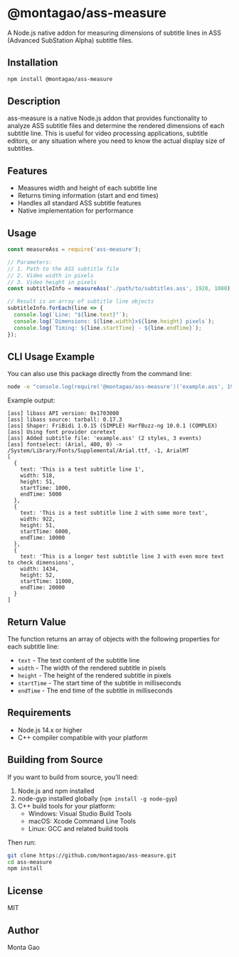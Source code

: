 # @montagao/ass-measure

A Node.js native addon for measuring dimensions of subtitle lines in ASS (Advanced SubStation Alpha) subtitle files.

## Installation

```bash
npm install @montagao/ass-measure
```

## Description

ass-measure is a native Node.js addon that provides functionality to analyze ASS subtitle files and determine the rendered dimensions of each subtitle line. This is useful for video processing applications, subtitle editors, or any situation where you need to know the actual display size of subtitles.

## Features

- Measures width and height of each subtitle line
- Returns timing information (start and end times)
- Handles all standard ASS subtitle features
- Native implementation for performance

## Usage

```javascript
const measureAss = require('ass-measure');

// Parameters:
// 1. Path to the ASS subtitle file
// 2. Video width in pixels
// 3. Video height in pixels
const subtitleInfo = measureAss('./path/to/subtitles.ass', 1920, 1080);

// Result is an array of subtitle line objects
subtitleInfo.forEach(line => {
  console.log(`Line: "${line.text}"`);
  console.log(`Dimensions: ${line.width}x${line.height} pixels`);
  console.log(`Timing: ${line.startTime} - ${line.endTime}`);
});
```

## CLI Usage Example

You can also use this package directly from the command line:

```bash
node -e "console.log(require('@montagao/ass-measure')('example.ass', 1920, 1080));"
```

Example output:

```
[ass] libass API version: 0x1703000
[ass] libass source: tarball: 0.17.3
[ass] Shaper: FriBidi 1.0.15 (SIMPLE) HarfBuzz-ng 10.0.1 (COMPLEX)
[ass] Using font provider coretext
[ass] Added subtitle file: 'example.ass' (2 styles, 3 events)
[ass] fontselect: (Arial, 400, 0) -> /System/Library/Fonts/Supplemental/Arial.ttf, -1, ArialMT
[
  {
    text: 'This is a test subtitle line 1',
    width: 518,
    height: 51,
    startTime: 1000,
    endTime: 5000
  },
  {
    text: 'This is a test subtitle line 2 with some more text',
    width: 922,
    height: 51,
    startTime: 6000,
    endTime: 10000
  },
  {
    text: 'This is a longer test subtitle line 3 with even more text to check dimensions',
    width: 1434,
    height: 52,
    startTime: 11000,
    endTime: 20000
  }
]
```

## Return Value

The function returns an array of objects with the following properties for each subtitle line:

- `text` - The text content of the subtitle line
- `width` - The width of the rendered subtitle in pixels
- `height` - The height of the rendered subtitle in pixels
- `startTime` - The start time of the subtitle in milliseconds
- `endTime` - The end time of the subtitle in milliseconds

## Requirements

- Node.js 14.x or higher
- C++ compiler compatible with your platform

## Building from Source

If you want to build from source, you'll need:

1. Node.js and npm installed
2. node-gyp installed globally (`npm install -g node-gyp`)
3. C++ build tools for your platform:
   - Windows: Visual Studio Build Tools
   - macOS: Xcode Command Line Tools
   - Linux: GCC and related build tools

Then run:

```bash
git clone https://github.com/montagao/ass-measure.git
cd ass-measure
npm install
```

## License

MIT

## Author

Monta Gao 